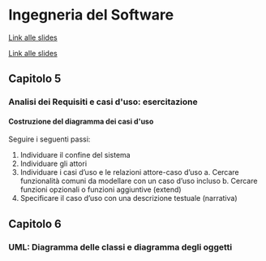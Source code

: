 # Ingegneria del Software

[Link alle slides](http://didawiki.cli.di.unipi.it/lib/exe/fetch.php/informatica/is-a/is_05_e1_esercitazionereq_casid_uso.pdf)

[Link alle slides](http://didawiki.cli.di.unipi.it/lib/exe/fetch.php/informatica/is-a/is_06_classioggetti.pdf)

## Capitolo 5

### Analisi dei Requisiti e casi d'uso: esercitazione

#### Costruzione del diagramma dei casi d'uso

Seguire i seguenti passi:

1. Individuare il confine del sistema
2. Individuare gli attori
3. Individuare i casi d’uso e le relazioni attore-caso d’uso
   a. Cercare funzionalità comuni da modellare con un caso d’uso incluso
   b. Cercare funzioni opzionali o funzioni aggiuntive (extend)
4. Specificare il caso d’uso con una descrizione testuale
   (narrativa)

## Capitolo 6

### UML: Diagramma delle classi e diagramma degli oggetti
